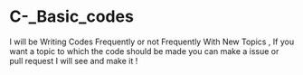 # C-_Basic_codes
 
 
 I will be Writing Codes Frequently or not Frequently With New Topics , If you want a topic to which the code should be made you can make a issue or pull request I will see and make it !
